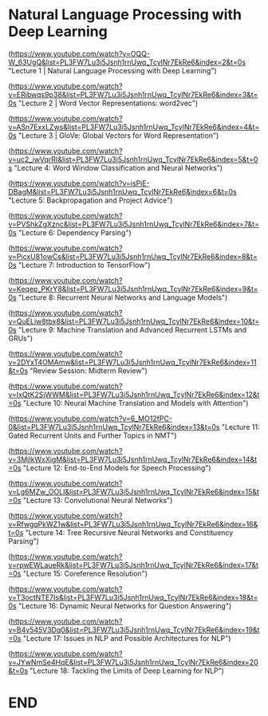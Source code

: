 # Natural Language Processing with Deep Learning
(https://www.youtube.com/watch?v=OQQ-W_63UgQ&list=PL3FW7Lu3i5Jsnh1rnUwq_TcylNr7EkRe6&index=2&t=0s "Lecture 1 | Natural Language Processing with Deep Learning")
(https://www.youtube.com/watch?v=ERibwqs9p38&list=PL3FW7Lu3i5Jsnh1rnUwq_TcylNr7EkRe6&index=3&t=0s "Lecture 2 | Word Vector Representations: word2vec")
(https://www.youtube.com/watch?v=ASn7ExxLZws&list=PL3FW7Lu3i5Jsnh1rnUwq_TcylNr7EkRe6&index=4&t=0s "Lecture 3 | GloVe: Global Vectors for Word Representation")
(https://www.youtube.com/watch?v=uc2_iwVqrRI&list=PL3FW7Lu3i5Jsnh1rnUwq_TcylNr7EkRe6&index=5&t=0s "Lecture 4: Word Window Classification and Neural Networks")
(https://www.youtube.com/watch?v=isPiE-DBagM&list=PL3FW7Lu3i5Jsnh1rnUwq_TcylNr7EkRe6&index=6&t=0s "Lecture 5: Backpropagation and Project Advice")
(https://www.youtube.com/watch?v=PVShkZgXznc&list=PL3FW7Lu3i5Jsnh1rnUwq_TcylNr7EkRe6&index=7&t=0s "Lecture 6: Dependency Parsing")
(https://www.youtube.com/watch?v=PicxU81owCs&list=PL3FW7Lu3i5Jsnh1rnUwq_TcylNr7EkRe6&index=8&t=0s "Lecture 7: Introduction to TensorFlow")
(https://www.youtube.com/watch?v=Keqep_PKrY8&list=PL3FW7Lu3i5Jsnh1rnUwq_TcylNr7EkRe6&index=9&t=0s "Lecture 8: Recurrent Neural Networks and Language Models")
(https://www.youtube.com/watch?v=QuELiw8tbx8&list=PL3FW7Lu3i5Jsnh1rnUwq_TcylNr7EkRe6&index=10&t=0s "Lecture 9: Machine Translation and Advanced Recurrent LSTMs and GRUs")
(https://www.youtube.com/watch?v=2DYxT4OMAmw&list=PL3FW7Lu3i5Jsnh1rnUwq_TcylNr7EkRe6&index=11&t=0s "Review Session: Midterm Review")
(https://www.youtube.com/watch?v=IxQtK2SjWWM&list=PL3FW7Lu3i5Jsnh1rnUwq_TcylNr7EkRe6&index=12&t=0s "Lecture 10: Neural Machine Translation and Models with Attention")
(https://www.youtube.com/watch?v=6_MO12fPC-0&list=PL3FW7Lu3i5Jsnh1rnUwq_TcylNr7EkRe6&index=13&t=0s "Lecture 11: Gated Recurrent Units and Further Topics in NMT")
(https://www.youtube.com/watch?v=3MjIkWxXigM&list=PL3FW7Lu3i5Jsnh1rnUwq_TcylNr7EkRe6&index=14&t=0s "Lecture 12: End-to-End Models for Speech Processing")
(https://www.youtube.com/watch?v=Lg6MZw_OOLI&list=PL3FW7Lu3i5Jsnh1rnUwq_TcylNr7EkRe6&index=15&t=0s "Lecture 13: Convolutional Neural Networks")
(https://www.youtube.com/watch?v=RfwgqPkWZ1w&list=PL3FW7Lu3i5Jsnh1rnUwq_TcylNr7EkRe6&index=16&t=0s "Lecture 14: Tree Recursive Neural Networks and Constituency Parsing")
(https://www.youtube.com/watch?v=rpwEWLaueRk&list=PL3FW7Lu3i5Jsnh1rnUwq_TcylNr7EkRe6&index=17&t=0s "Lecture 15: Coreference Resolution")
(https://www.youtube.com/watch?v=T3octNTE7Is&list=PL3FW7Lu3i5Jsnh1rnUwq_TcylNr7EkRe6&index=18&t=0s "Lecture 16: Dynamic Neural Networks for Question Answering")
(https://www.youtube.com/watch?v=B4v545V3Dq0&list=PL3FW7Lu3i5Jsnh1rnUwq_TcylNr7EkRe6&index=19&t=0s "Lecture 17: Issues in NLP and Possible Architectures for NLP")
(https://www.youtube.com/watch?v=JYwNmSe4HqE&list=PL3FW7Lu3i5Jsnh1rnUwq_TcylNr7EkRe6&index=20&t=0s "Lecture 18: Tackling the Limits of Deep Learning for NLP")
# END
